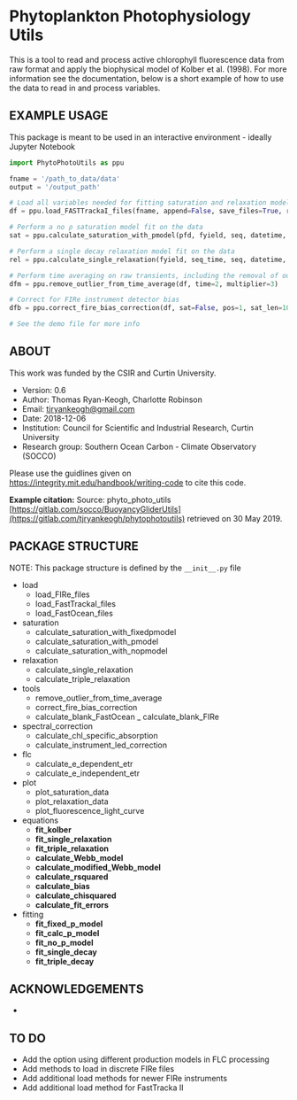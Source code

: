Phytoplankton Photophysiology Utils
===================================

This is a tool to read and process active chlorophyll fluorescence data from raw format and apply the biophysical model of Kolber et al. (1998).
For more information see the documentation, below is a short example of how to use the data to read in and process variables.


EXAMPLE USAGE
-------------
This package is meant to be used in an interactive environment - ideally Jupyter Notebook

```python
import PhytoPhotoUtils as ppu

fname = '/path_to_data/data'
output = '/output_path'

# Load all variables needed for fitting saturation and relaxation models
df = ppu.load_FASTTrackaI_files(fname, append=False, save_files=True, res_path=output, seq_len=120, irrad=545.62e10)

# Perform a no ρ saturation model fit on the data
sat = ppu.calculate_saturation_with_pmodel(pfd, fyield, seq, datetime, blank=0, sat_len=100, skip=0, ro_lims=[0.0,1.0], sig_lims =[100,2200])

# Perform a single decay relaxation model fit on the data
rel = ppu.calculate_single_relaxation(fyield, seq_time, seq, datetime, blank=0, sat_len=100, rel_len=40, bounds=True, tau_lims=[100, 50000])

# Perform time averaging on raw transients, including the removal of outliers (mean + stdev * 3)
dfm = ppu.remove_outlier_from_time_average(df, time=2, multiplier=3)

# Correct for FIRe instrument detector bias
dfb = ppu.correct_fire_bias_correction(df, sat=False, pos=1, sat_len=100)

# See the demo file for more info
```


ABOUT
-----
This work was funded by the CSIR and Curtin University.

- Version: 0.6
- Author:  Thomas Ryan-Keogh, Charlotte Robinson
- Email:   tjryankeogh@gmail.com
- Date:    2018-12-06
- Institution: Council for Scientific and Industrial Research, Curtin University
- Research group: Southern Ocean Carbon - Climate Observatory (SOCCO)

Please use the guidlines given on https://integrity.mit.edu/handbook/writing-code to cite this code.

**Example citation:**
Source: phyto_photo_utils [https://gitlab.com/socco/BuoyancyGliderUtils](https://gitlab.com/tjryankeogh/phytophotoutils) retrieved on 30 May 2019.

PACKAGE STRUCTURE
-----------------
NOTE: This package structure is defined by the `__init__.py` file
- load
	- load_FIRe_files
	- load_FastTrackaI_files
	- load_FastOcean_files
- saturation
	- calculate_saturation_with_fixedpmodel
	- calculate_saturation_with_pmodel
	- calculate_saturation_with_nopmodel
- relaxation
	- calculate_single_relaxation
	- calculate_triple_relaxation
- tools
	- remove_outlier_from_time_average
	- correct_fire_bias_correction
	- calculate_blank_FastOcean
	_ calculate_blank_FIRe
- spectral_correction
	- calculate_chl_specific_absorption
	- calculate_instrument_led_correction
- flc
	- calculate_e_dependent_etr
	- calculate_e_independent_etr
- plot
	- plot_saturation_data
	- plot_relaxation_data
	- plot_fluorescence_light_curve
- equations
	- __fit_kolber__
	- __fit_single_relaxation__
	- __fit_triple_relaxation__
	- __calculate_Webb_model__
	- __calculate_modified_Webb_model__
	- __calculate_rsquared__
	- __calculate_bias__
	- __calculate_chisquared__
	- __calculate_fit_errors__
- fitting
	- __fit_fixed_p_model__
	- __fit_calc_p_model__
	- __fit_no_p_model__
	- __fit_single_decay__
	- __fit_triple_decay__


ACKNOWLEDGEMENTS
----------------
- 


TO DO
-----
- Add the option using different production models in FLC processing
- Add methods to load in discrete FIRe files
- Add additional load methods for newer FIRe instruments
- Add additional load method for FastTracka II

